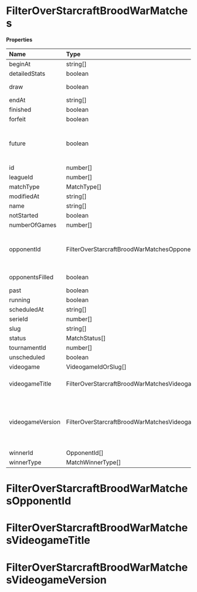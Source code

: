 # FilterOverStarcraftBroodWarMatches

**Properties**

| Name             | Type                                                 | Required | Description                                                                                                                                                                                                               |
| :--------------- | :--------------------------------------------------- | :------- | :------------------------------------------------------------------------------------------------------------------------------------------------------------------------------------------------------------------------ |
| beginAt          | string[]                                             | ❌       |                                                                                                                                                                                                                           |
| detailedStats    | boolean                                              | ❌       | Whether the match offers full stats                                                                                                                                                                                       |
| draw             | boolean                                              | ❌       | Whether result of the match is a draw                                                                                                                                                                                     |
| endAt            | string[]                                             | ❌       |                                                                                                                                                                                                                           |
| finished         | boolean                                              | ❌       |                                                                                                                                                                                                                           |
| forfeit          | boolean                                              | ❌       | Whether match was forfeited                                                                                                                                                                                               |
| future           | boolean                                              | ❌       | `true` for future matches only, `false` for past matches only. <br/>Filtering is done on the `begin_at` value, so matches with `running` status will not appear if `true`.                                                |
| id               | number[]                                             | ❌       |                                                                                                                                                                                                                           |
| leagueId         | number[]                                             | ❌       |                                                                                                                                                                                                                           |
| matchType        | MatchType[]                                          | ❌       |                                                                                                                                                                                                                           |
| modifiedAt       | string[]                                             | ❌       |                                                                                                                                                                                                                           |
| name             | string[]                                             | ❌       |                                                                                                                                                                                                                           |
| notStarted       | boolean                                              | ❌       |                                                                                                                                                                                                                           |
| numberOfGames    | number[]                                             | ❌       |                                                                                                                                                                                                                           |
| opponentId       | FilterOverStarcraftBroodWarMatchesOpponentId[]       | ❌       | A Team or a Player (id or slug). You can use`filter[winner_type]=Team` or `filter[winner_type]=Player` to focus on teams or players.                                                                                      |
| opponentsFilled  | boolean                                              | ❌       | Whether a match has opponents filled i.e. opponents are not TBD.                                                                                                                                                          |
| past             | boolean                                              | ❌       |                                                                                                                                                                                                                           |
| running          | boolean                                              | ❌       |                                                                                                                                                                                                                           |
| scheduledAt      | string[]                                             | ❌       |                                                                                                                                                                                                                           |
| serieId          | number[]                                             | ❌       |                                                                                                                                                                                                                           |
| slug             | string[]                                             | ❌       |                                                                                                                                                                                                                           |
| status           | MatchStatus[]                                        | ❌       |                                                                                                                                                                                                                           |
| tournamentId     | number[]                                             | ❌       |                                                                                                                                                                                                                           |
| unscheduled      | boolean                                              | ❌       |                                                                                                                                                                                                                           |
| videogame        | VideogameIdOrSlug[]                                  | ❌       |                                                                                                                                                                                                                           |
| videogameTitle   | FilterOverStarcraftBroodWarMatchesVideogameTitle[]   | ❌       | A videogame title id or slug. <br/>Only for `/csgo/*`, `/codmw/*`, `/fifa/*` and `/ow/*` endpoints <br/>                                                                                                                  |
| videogameVersion | FilterOverStarcraftBroodWarMatchesVideogameVersion[] | ❌       | Filter by the names of videogame versions, all versions using `filter[videogame_version]=all`, or by the latest version using `filter[videogame_version]=latest` <br/>Only for `valorant/*` and `/lol/*` endpoints. <br/> |
| winnerId         | OpponentId[]                                         | ❌       |                                                                                                                                                                                                                           |
| winnerType       | MatchWinnerType[]                                    | ❌       |                                                                                                                                                                                                                           |

# FilterOverStarcraftBroodWarMatchesOpponentId

# FilterOverStarcraftBroodWarMatchesVideogameTitle

# FilterOverStarcraftBroodWarMatchesVideogameVersion
